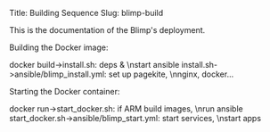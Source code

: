 Title: Building Sequence
Slug: blimp-build

This is the documentation of the Blimp's deployment.

Building the Docker image:

<div class="diagram">
docker build->install.sh: deps & \nstart ansible
install.sh->ansible/blimp_install.yml: set up pagekite, \nnginx, docker...
</div>

Starting the Docker container:

<div class="diagram">
docker run->start_docker.sh: if ARM build images, \nrun ansible
start_docker.sh->ansible/blimp_start.yml: start services, \nstart apps
</div>

